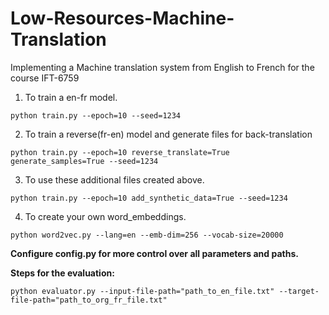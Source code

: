 # Low-Resources-Machine-Translation
Implementing a Machine translation system from English to French for the course IFT-6759 


1. To train a en-fr model.
```
python train.py --epoch=10 --seed=1234 
```

2. To train a reverse(fr-en) model and generate files for back-translation
```
python train.py --epoch=10 reverse_translate=True generate_samples=True --seed=1234  
```

3. To use these additional files created above.
```
python train.py --epoch=10 add_synthetic_data=True --seed=1234  
```

4. To create your own word_embeddings. 
```
python word2vec.py --lang=en --emb-dim=256 --vocab-size=20000  
```

__Configure config.py for more control over all parameters and paths.__ 


**Steps for the evaluation:**
```
python evaluator.py --input-file-path="path_to_en_file.txt" --target-file-path="path_to_org_fr_file.txt"

```
